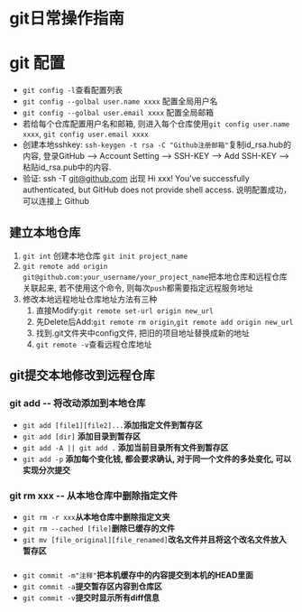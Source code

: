 # git日常操作指南

# git 配置
* `git config -l`查看配置列表
* `git config --golbal user.name xxxx` 配置全局用户名
* `git config --golbal user.email xxxx` 配置全局邮箱
*  若给每个仓库配置用户名和邮箱, 则进入每个仓库使用`git config user.name xxxx`, `git config user.email xxxx`
*  创建本地sshkey: `ssh-keygen -t rsa -C "Github注册邮箱"`复制id_rsa.hub的内容, 登录GitHub --> Account Setting  --> SSH-KEY --> Add SSH-KEY --> 粘贴id_rsa.pub中的内容.
*  验证: ssh -T git@github.com
        出现 Hi xxx! You've successfully authenticated, but GitHub does not provide shell access. 说明配置成功，可以连接上 Github

## 建立本地仓库

1. `git int` 创建本地仓库 `git init project_name`
2. `git remote add origin git@github.com:your_username/your_project_name`把本地仓库和远程仓库关联起来, 若不使用这个命令, 则每次`push`都需要指定远程服务地址
3. 修改本地远程地址仓库地址方法有三种
   1. 直接Modify:`git remote set-url origin new_url`
   2. 先Delete后Add:`git remote rm origin`,`git remote add origin new_url`
   3. 找到.git文件夹中config文件, 把旧的项目地址替换成新的地址
   4. `git remote -v`查看远程仓库地址

## git提交本地修改到远程仓库

### git add -- 将改动添加到本地仓库

* `git add [file1][file2]...`**添加指定文件到暂存区**
* `git add [dir]` **添加目录到暂存区**
* `git add -A || git add .` **添加当前目录所有文件到暂存区**
* `git add -p` **添加每个变化钱, 都会要求确认, 对于同一个文件的多处变化, 可以实现分次提交**

### git rm xxx -- 从本地仓库中删除指定文件
* `git rm -r xxx`**从本地仓库中删除指定文夹**
* `git rm --cached [file]`**删除已缓存的文件**
* `git mv [file_original][file_renamed]`**改名文件并且将这个改名文件放入暂存区**

### 
* `git commit -m"注释"`**把本机缓存中的内容提交到本机的HEAD里面**
* `git commit -a`**提交暂存区内容到仓库区**
* `git commit -v`**提交时显示所有diff信息**

  

 